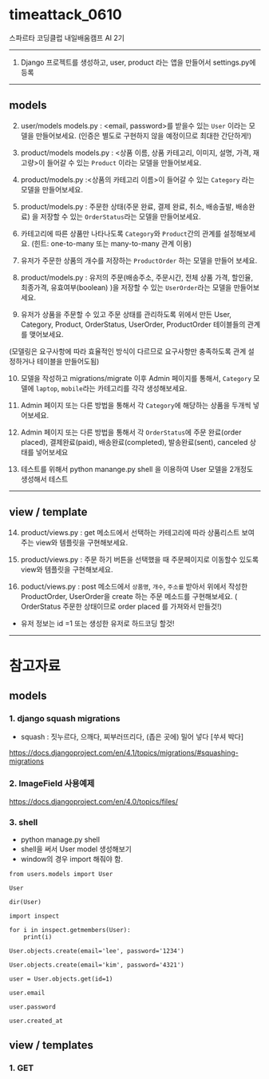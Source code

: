 # timeattack_0610

스파르타 코딩클럽 내일배움캠프 AI 2기

---

1. Django 프로젝트를 생성하고, user, product 라는 앱을 만들어서 settings.py에 등록

---

## models

2. user/models models.py : <email, password>를 받을수 있는 `User` 이라는 모델을 만들어보세요. (인증은 별도로 구현하지 않을 예정이므로 최대한 간단하게!) 

3. product/models models.py : <상품 이름, 상품 카테고리, 이미지, 설명, 가격, 재고량>이 들어갈 수 있는 `Product` 이라는 모델을 만들어보세요.

4. product/models.py :<상품의 카테고리 이름>이 들어갈 수 있는 `Category` 라는 모델을 만들어보세요.

5. product/models.py : 주문한 상태(주문 완료, 결제 완료, 취소, 배송출발, 배송완료) 을 저장할 수 있는 `OrderStatus`라는 모델을 만들어보세요.

6. 카테고리에 따른 상품만 나타나도록 `Category`와 `Product`간의 관계를 설정해보세요. (힌트: one-to-many 또는 many-to-many 관계 이용)

7. 유저가 주문한 상품의 개수를 저장하는 `ProductOrder` 하는 모델을 만들어 보세요.

8. product/models.py : 유저의 주문(배송주소, 주문시간, 전체 상품 가격, 할인율, 최종가격, 유효여부(boolean) )을 저장할 수 있는 `UserOrder`라는 모델을 만들어보세요.

9. 유저가 상품을 주문할 수 있고 주문 상태를 관리하도록 위에서 만든 User, Category, Product, OrderStatus, UserOrder, ProductOrder 테이블들의 관계를 맺어보세요. 

(모델링은 요구사항에 따라 효율적인 방식이 다르므로 요구사항만 충족하도록 관계 설정하거나 테이블을 만들어도됨)

10. 모델을 작성하고 migrations/migrate 이후 Admin 페이지를 통해서, `Category` 모델에 `laptop`, `mobile`라는 카테고리를 각각 생성해보세요.

11. Admin 페이지 또는 다른 방법을 통해서 각 `Category`에 해당하는 상품을 두개씩 넣어보세요.

12. Admin 페이지 또는 다른 방법을 통해서 각 `OrderStatus`에 주문 완료(order placed), 결제완료(paid), 배송완료(completed), 발송완료(sent), canceled 상태를 넣어보세요

13. 테스트를 위해서 python manange.py shell 을 이용하여 User 모델을 2개정도 생성해서 테스트

---

## view / template

14. product/views.py : get 메소드에서 선택하는 카테고리에 따라 상품리스트 보여주는 view와 템플릿을 구현해보세요.

15. product/views.py : 주문 하기 버튼을 선택했을 때 주문페이지로 이동할수 있도록 view와 템플릿을 구현해보세요.

16. poduct/views.py : post 메소드에서 `상품명`, `개수`, `주소를` 받아서 위에서 작성한 ProductOrder, UserOrder을 create 하는 주문 메소드를 구현해보세요. ( OrderStatus 주문한 상태이므로 order placed 를 가져와서 만들것!)

- 유저 정보는 id =1  또는 생성한 유저로 하드코딩 할것!


---

# 참고자료

## models

### 1. django squash migrations

- squash : 짓누르다, 으깨다, 찌부러뜨리다, (좁은 곳에) 밀어 넣다 [쑤셔 박다]

https://docs.djangoproject.com/en/4.1/topics/migrations/#squashing-migrations

### 2. ImageField 사용예제

https://docs.djangoproject.com/en/4.0/topics/files/

### 3. shell

  - python manage.py shell
  - shell을 써서 User model 생성해보기
  - window의 경우 import 해줘야 함.

```shell
from users.models import User

User

dir(User)

import inspect

for i in inspect.getmembers(User):
    print(i)
    
User.objects.create(email='lee', password='1234')

User.objects.create(email='kim', password='4321')

user = User.objects.get(id=1)

user.email

user.password

user.created_at
```

## view / templates

### 1. GET